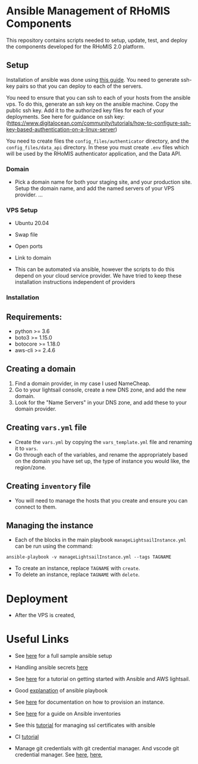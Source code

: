 
# Ansible Management of RHoMIS Components

This repository contains scripts needed to setup, update, test, and deploy the components developed for the RHoMIS 2.0 platform.

## Setup

Installation of ansible was done using [this guide](https://docs.ansible.com/ansible/latest/installation_guide/intro_installation.html). You need to generate ssh-key pairs so that you can deploy to each of the servers.

You need to ensure that you can ssh to each of your hosts from the ansible vps. To do this, generate an ssh key on the ansible machine. Copy the public ssh key. Add it to the authorized key files for each of your deployments. See here for guidance on ssh key: (https://www.digitalocean.com/community/tutorials/how-to-configure-ssh-key-based-authentication-on-a-linux-server)

You need to create files the `config_files/authenticator` directory, and the `config_files/data_api` directory. In these you must create `.env` files which will be used by the RHoMIS authenticator application, and the Data API.
### Domain

* Pick a domain name for both your staging site, and your production site. Setup the domain name, and add the named servers of your VPS provider.
...

### VPS Setup

* Ubuntu 20.04
* Swap file
* Open ports
* Link to domain

* This can be automated via ansible, however the scripts to do this depend on your cloud service provider. We have tried to keep these installation instructions independent of providers

### Installation



## Requirements:

* python >= 3.6
* boto3 >= 1.15.0
* botocore >= 1.18.0
* aws-cli >= 2.4.6



## Creating a domain

1. Find a domain provider, in my case I used NameCheap. 
2. Go to your lightsail console, create a new DNS zone, and add the new domain.
3. Look for the "Name Servers" in your DNS zone, and add these to your domain provider.

## Creating `vars.yml` file

* Create the `vars.yml` by copying the `vars_template.yml` file and renaming it to `vars`.
* Go through each of the variables, and rename the appropriately based on the domain you have set up, the type of instance you would like, the region/zone.

## Creating `inventory` file

* You will need to manage the hosts that you create and ensure you can connect to them. 

## Managing the instance

* Each of the blocks in the main playbook `manageLightsailInstance.yml` can be run using the command:

`ansible-playbook -v manageLightsailInstance.yml --tags TAGNAME`

* To create an instance, replace `TAGNAME` with `create`.
* To delete an instance, replace `TAGNAME` with `delete`.


# Deployment

* After the VPS is created, 


# Useful Links

* See [here](https://docs.ansible.com/ansible/latest/user_guide/sample_setup.html#sample-setup) for a full sample ansible setup

* Handling ansible secrets [here](https://stackoverflow.com/questions/30209062/ansible-how-to-encrypt-some-variables-in-an-inventory-file-in-a-separate-vault)

* See [here](https://medium.com/@dustindavignon/getting-started-with-ansible-ef5d13111cb1) for a tutorial on getting started with Ansible and AWS lightsail.

* Good [explanation](https://www.middlewareinventory.com/blog/ansible-playbook-example/) of ansible playbook

* See [here](https://docs.ansible.com/ansible/latest/collections/community/aws/lightsail_module.html) for documentation on how to provision an instance.

* See [here](https://www.digitalocean.com/community/tutorials/how-to-set-up-ansible-inventories) for a guide on Ansible inventories

* See this [tutorial](https://linuxbuz.com/linuxhowto/install-letsencrypt-ssl-ansible) for managing ssl certificates with ansible

* CI [tutorial](https://dev.to/knowbee/how-to-setup-continuous-deployment-of-a-website-on-a-vps-using-github-actions-54im)
* Manage git credentials with git credential manager. And vscode git credential manager. See [here](https://stackoverflow.com/questions/46645843/where-to-store-my-git-personal-access-token), [here](https://docs.github.com/en/actions/security-guides/automatic-token-authentication),